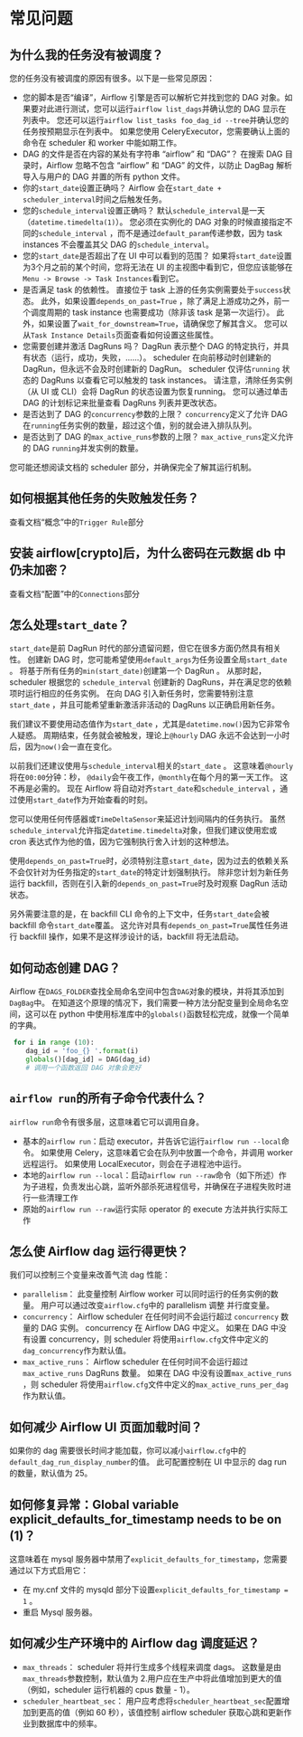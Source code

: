 # 常见问题

## 为什么我的任务没有被调度？

您的任务没有被调度的原因有很多。以下是一些常见原因：

* 您的脚本是否“编译”，Airflow 引擎是否可以解析它并找到您的 DAG 对象。如果要对此进行测试，您可以运行`airflow list_dags`并确认您的 DAG 显示在列表中。 您还可以运行`airflow list_tasks foo_dag_id --tree`并确认您的任务按预期显示在列表中。 如果您使用 CeleryExecutor，您需要确认上面的命令在 scheduler 和 worker 中能如期工作。
* DAG 的文件是否在内容的某处有字符串 “airflow” 和 “DAG”？ 在搜索 DAG 目录时，Airflow 忽略不包含 “airflow” 和 “DAG” 的文件，以防止 DagBag 解析导入与用户的 DAG 并置的所有 python 文件。
* 你的`start_date`设置正确吗？ Airflow 会在`start_date + scheduler_interval`时间之后触发任务。
* 您的`schedule_interval`设置正确吗？ 默认`schedule_interval`是一天（`datetime.timedelta(1)`）。 您必须在实例化的 DAG 对象的时候直接指定不同的`schedule_interval` ，而不是通过`default_param`传递参数，因为 task instances 不会覆盖其父 DAG 的`schedule_interval`。
* 您的`start_date`是否超出了在 UI 中可以看到的范围？ 如果将`start_date`设置为3个月之前的某个时间，您将无法在 UI 的主视图中看到它，但您应该能够在`Menu -> Browse -> Task Instances`看到它。
* 是否满足 task 的依赖性。 直接位于 task 上游的任务实例需要处于`success`状态。 此外，如果设置`depends_on_past=True` ，除了满足上游成功之外，前一个调度周期的 task instance 也需要成功（除非该 task 是第一次运行）。 此外，如果设置了`wait_for_downstream=True`，请确保您了解其含义。 您可以从`Task Instance Details`页面查看如何设置这些属性。
* 您需要创建并激活 DagRuns 吗？ DagRun 表示整个 DAG 的特定执行，并具有状态（运行，成功，失败，......）。 scheduler 在向前移动时创建新的 DagRun，但永远不会及时创建新的 DagRun。 scheduler 仅评估`running` 状态的 DagRuns 以查看它可以触发的 task instances。 请注意，清除任务实例（从 UI 或 CLI）会将 DagRun 的状态设置为恢复running。 您可以通过单击 DAG 的计划标记来批量查看 DagRuns 列表并更改状态。
* 是否达到了 DAG 的`concurrency`参数的上限？ `concurrency`定义了允许 DAG 在`running`任务实例的数量，超过这个值，别的就会进入排队队列。
* 是否达到了 DAG 的`max_active_runs`参数的上限？ `max_active_runs`定义允许的 DAG `running`并发实例的数量。

您可能还想阅读文档的 scheduler 部分，并确保完全了解其运行机制。

## 如何根据其他任务的失败触发任务？

查看文档“概念”中的`Trigger Rule`部分

## 安装 airflow[crypto]后，为什么密码在元数据 db 中仍未加密？

查看文档“配置”中的`Connections`部分

## 怎么处理`start_date`？

`start_date`是前 DagRun 时代的部分遗留问题，但它在很多方面仍然具有相关性。 创建新 DAG 时，您可能希望使用`default_args`为任务设置全局`start_date` 。 将基于所有任务的`min(start_date)`创建第一个 DagRun 。 从那时起，scheduler 根据您的 `schedule_interval` 创建新的 DagRuns，并在满足您的依赖项时运行相应的任务实例。 在向 DAG 引入新任务时，您需要特别注意`start_date` ，并且可能希望重新激活非活动的 DagRuns 以正确启用新任务。

我们建议不要使用动态值作为`start_date` ，尤其是`datetime.now()`因为它非常令人疑惑。 周期结束，任务就会被触发，理论上`@hourly` DAG 永远不会达到一小时后，因为`now()`会一直在变化。

以前我们还建议使用与`schedule_interval`相关的`start_date` 。 这意味着`@hourly`将在`00:00`分钟：秒， `@daily`会午夜工作，`@monthly`在每个月的第一天工作。 这不再是必需的。 现在 Airflow 将自动对齐`start_date`和`schedule_interval` ，通过使用`start_date`作为开始查看的时刻。

您可以使用任何传感器或`TimeDeltaSensor`来延迟计划间隔内的任务执行。 虽然`schedule_interval`允许指定`datetime.timedelta`对象，但我们建议使用宏或 cron 表达式作为他的值，因为它强制执行舍入计划的这种想法。

使用`depends_on_past=True`时，必须特别注意`start_date`，因为过去的依赖关系不会仅针对为任务指定的`start_date`的特定计划强制执行。 除非您计划为新任务运行 backfill，否则在引入新的`depends_on_past=True`时及时观察 DagRun 活动状态。

另外需要注意的是，在 backfill CLI 命令的上下文中，任务`start_date`会被 backfill 命令`start_date`覆盖。 这允许对具有`depends_on_past=True`属性任务进行 backfill 操作，如果不是这样涉设计的话，backfill 将无法启动。

## 如何动态创建 DAG？

Airflow 在`DAGS_FOLDER`查找全局命名空间中包含`DAG`对象的模块，并将其添加到`DagBag`中。 在知道这个原理的情况下，我们需要一种方法分配变量到全局命名空间，这可以在 python 中使用标准库中的`globals()`函数轻松完成，就像一个简单的字典。

```py
 for i in range (10):
    dag_id = 'foo_{} '.format(i)
    globals()[dag_id] = DAG(dag_id)
    # 调用一个函数返回 DAG 对象会更好
```

## `airflow run`的所有子命令代表什么？

`airflow run`命令有很多层，这意味着它可以调用自身。

* 基本的`airflow run`：启动 executor，并告诉它运行`airflow run --local`命令。 如果使用 Celery，这意味着它会在队列中放置一个命令，并调用 worker 远程运行。 如果使用 LocalExecutor，则会在子进程池中运行。
* 本地的`airflow run --local`：启动`airflow run --raw`命令（如下所述）作为子进程，负责发出心跳，监听外部杀死进程信号，并确保在子进程失败时进行一些清理工作
* 原始的`airflow run --raw`运行实际 operator 的 execute 方法并执行实际工作

## 怎么使 Airflow dag 运行得更快？

我们可以控制三个变量来改善气流 dag 性能：

* `parallelism`： 此变量控制 Airflow worker 可以同时运行的任务实例的数量。 用户可以通过改变`airflow.cfg`中的 parallelism 调整 并行度变量。
* `concurrency`： Airflow scheduler 在任何时间不会运行超过 `concurrency` 数量的 DAG 实例。 concurrency 在 Airflow DAG 中定义。 如果在 DAG 中没有设置 concurrency，则 scheduler 将使用`airflow.cfg`文件中定义的`dag_concurrency`作为默认值。
* `max_active_runs`： Airflow scheduler 在任何时间不会运行超过 `max_active_runs` DagRuns 数量。 如果在 DAG 中没有设置`max_active_runs` ，则 scheduler 将使用`airflow.cfg`文件中定义的`max_active_runs_per_dag`作为默认值。

## 如何减少 Airflow UI 页面加载时间？

如果你的 dag 需要很长时间才能加载，你可以减小`airflow.cfg`中的`default_dag_run_display_number`的值。 此可配置控制在 UI 中显示的 dag run 的数量，默认值为 25。

## 如何修复异常：Global variable explicit_defaults_for_timestamp needs to be on (1)？

这意味着在 mysql 服务器中禁用了`explicit_defaults_for_timestamp`，您需要通过以下方式启用它：

* 在 my.cnf 文件的 mysqld 部分下设置`explicit_defaults_for_timestamp = 1` 。
* 重启 Mysql 服务器。

## 如何减少生产环境中的 Airflow dag 调度延迟？

* `max_threads`： scheduler 将并行生成多个线程来调度 dags。 这数量是由`max_threads`参数控制，默认值为 2.用户应在生产中将此值增加到更大的值（例如，scheduler 运行机器的 cpus 数量 - 1）。
* `scheduler_heartbeat_sec`： 用户应考虑将`scheduler_heartbeat_sec`配置增加到更高的值（例如 60 秒），该值控制 airflow scheduler 获取心跳和更新作业到数据库中的频率。